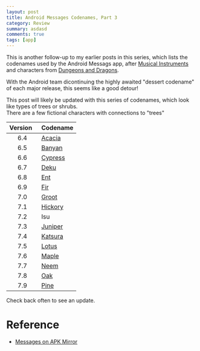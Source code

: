 ```yaml
---
layout: post
title: Android Messages Codenames, Part 3
category: Review
summary: asdasd
comments: true
tags: [app]
---
```

This is another follow-up to my earlier posts in this series, which lists the codenames used by the Android Messags app, after [Musical Instruments](https://midhunhk.github.io/review/2018/09/06/android-messages-codenames/) and characters from [Dungeons and Dragons](https://midhunhk.github.io/review/2018/10/26/android-messages-mark-2/). 

With the Android team dicontinuing the highly awaited "dessert codename" of each major release, this seems like a good detour!
<!-- more -->

This post will likely be updated with this series of codenames, which look like types of trees or shrubs.  
There are a few fictional characters with connections to "trees"  


| Version &nbsp;| Codename |
|:---------:|:----------|
| 6.4     | [Acacia](https://en.wikipedia.org/wiki/Acacia) |
| 6.5     | [Banyan](https://en.wikipedia.org/wiki/Banyan) |
| 6.6     | [Cypress](https://en.wikipedia.org/wiki/Cypress) |
| 6.7     | [Deku](https://zelda.gamepedia.com/The_Great_Deku_Tree) |
| 6.8     | [Ent](https://en.wikipedia.org/wiki/Ent) |
| 6.9     | [Fir](https://en.wikipedia.org/wiki/Fir) |
| 7.0     | [Groot](https://en.wikipedia.org/wiki/Groot) |
| 7.1     | [Hickory](https://en.wikipedia.org/wiki/Hickory) |
| 7.2     | Isu |
| 7.3     | [Juniper](https://en.wikipedia.org/wiki/Juniper) |
| 7.4     | [Katsura](https://en.wikipedia.org/wiki/Cercidiphyllum) |
| 7.5     | [Lotus](https://en.wikipedia.org/wiki/Lotus_tree) |
| 7.6     | [Maple](https://en.wikipedia.org/wiki/Maple) |
| 7.7     | [Neem](https://en.wikipedia.org/wiki/Neem) |
| 7.8     | [Oak](https://en.wikipedia.org/wiki/Oak) |
| 7.9     | [Pine](https://en.wikipedia.org/wiki/Pine) |


Check back often to see an update.

# Reference
 - [Messages on APK Mirror](https://www.apkmirror.com/apk/google-inc/messenger-google-inc/)